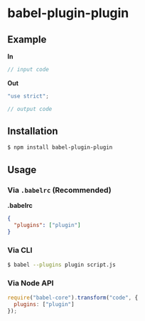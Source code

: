 # babel-plugin-plugin



## Example

**In**

```js
// input code
```

**Out**

```js
"use strict";

// output code
```

## Installation

```sh
$ npm install babel-plugin-plugin
```

## Usage

### Via `.babelrc` (Recommended)

**.babelrc**

```json
{
  "plugins": ["plugin"]
}
```

### Via CLI

```sh
$ babel --plugins plugin script.js
```

### Via Node API

```javascript
require("babel-core").transform("code", {
  plugins: ["plugin"]
});
```
